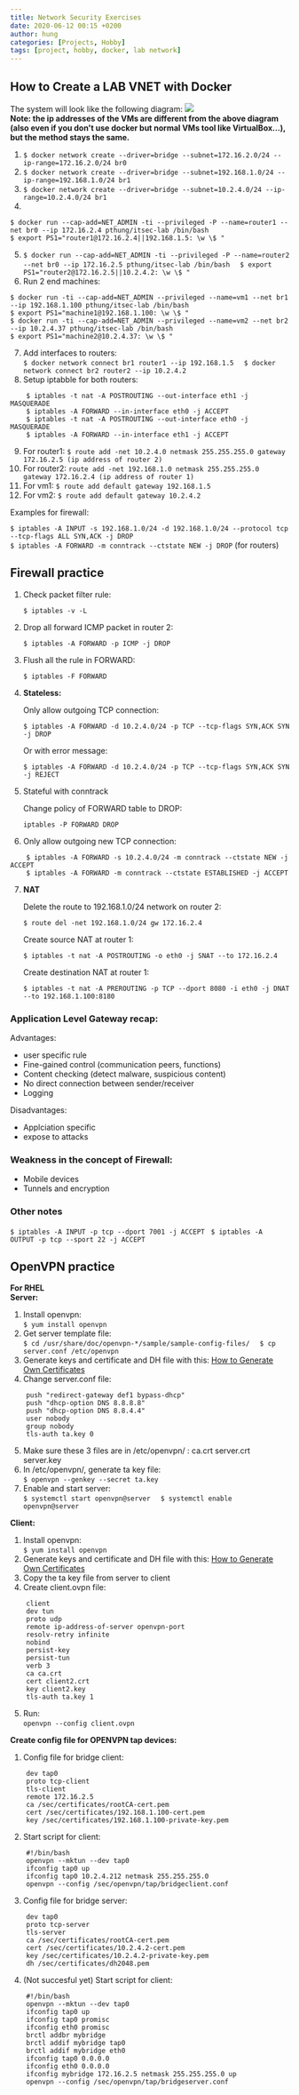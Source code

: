```yaml
---
title: Network Security Exercises
date: 2020-06-12 00:15 +0200
author: hung
categories: [Projects, Hobby]
tags: [project, hobby, docker, lab network]
---
```


## How to Create a LAB VNET with Docker

The system will look like the following diagram: ![](/assets/images/20190808/ITSEC_virtual_network.png)  
**Note: the ip addresses of the VMs are different from the above diagram (also even if you don't use docker but normal VMs tool like VirtualBox...), but the method stays the same.**

1.  `$ docker network create --driver=bridge --subnet=172.16.2.0/24 --ip-range=172.16.2.0/24 br0`
2.  `$ docker network create --driver=bridge --subnet=192.168.1.0/24 --ip-range=192.168.1.0/24 br1`
3.  `$ docker network create --driver=bridge --subnet=10.2.4.0/24 --ip-range=10.2.4.0/24 br1`
4.  
```shell
$ docker run --cap-add=NET_ADMIN -ti --privileged -P --name=router1 --net br0 --ip 172.16.2.4 pthung/itsec-lab /bin/bash  
$ export PS1="router1@172.16.2.4||192.168.1.5: \w \$ "
```
5.  `$ docker run --cap-add=NET_ADMIN -ti --privileged -P --name=router2 --net br0 --ip 172.16.2.5 pthung/itsec-lab /bin/bash  `
    `$ export PS1="router2@172.16.2.5||10.2.4.2: \w \$ "`
6.  Run 2 end machines:  
```shell
$ docker run -ti --cap-add=NET_ADMIN --privileged --name=vm1 --net br1 --ip 192.168.1.100 pthung/itsec-lab /bin/bash  
$ export PS1="machine1@192.168.1.100: \w \$ "  
$ docker run -ti --cap-add=NET_ADMIN --privileged --name=vm2 --net br2 --ip 10.2.4.37 pthung/itsec-lab /bin/bash  
$ export PS1="machine2@10.2.4.37: \w \$ "
```
7.  Add interfaces to routers:  
    `$ docker network connect br1 router1 --ip 192.168.1.5  `
    `$ docker network connect br2 router2 --ip 10.2.4.2`
8.  Setup iptabble for both routers:  
```shell
    $ iptables -t nat -A POSTROUTING --out-interface eth1 -j MASQUERADE  
    $ iptables -A FORWARD --in-interface eth0 -j ACCEPT  
    $ iptables -t nat -A POSTROUTING --out-interface eth0 -j MASQUERADE  
    $ iptables -A FORWARD --in-interface eth1 -j ACCEPT
```
9.  For router1: `$ route add -net 10.2.4.0 netmask 255.255.255.0 gateway 172.16.2.5 (ip address of router 2)`
10.  For router2: `route add -net 192.168.1.0 netmask 255.255.255.0 gateway 172.16.2.4 (ip address of router 1)`
11.  For vm1: `$ route add default gateway 192.168.1.5`
12.  For vm2: `$ route add default gateway 10.2.4.2`

Examples for firewall:

`$ iptables -A INPUT -s 192.168.1.0/24 -d 192.168.1.0/24 --protocol tcp --tcp-flags ALL SYN,ACK -j DROP`  
`$ iptables -A FORWARD -m conntrack --ctstate NEW -j DROP` (for routers)

## Firewall practice

1.  Check packet filter rule:

    `$ iptables -v -L`

2.  Drop all forward ICMP packet in router 2:

    `$ iptables -A FORWARD -p ICMP -j DROP`

3.  Flush all the rule in FORWARD:

    `$ iptables -F FORWARD`

4.  **Stateless:**

    Only allow outgoing TCP connection:

    `$ iptables -A FORWARD -d 10.2.4.0/24 -p TCP --tcp-flags SYN,ACK SYN -j DROP`

    Or with error message:

    `$ iptables -A FORWARD -d 10.2.4.0/24 -p TCP --tcp-flags SYN,ACK SYN -j REJECT`

5.  Stateful with conntrack

    Change policy of FORWARD table to DROP:

    `iptables -P FORWARD DROP`

6.  Only allow outgoing new TCP connection:
```shell
    $ iptables -A FORWARD -s 10.2.4.0/24 -m conntrack --ctstate NEW -j ACCEPT  
    $ iptables -A FORWARD -m conntrack --ctstate ESTABLISHED -j ACCEPT
```
7.  **NAT**

    Delete the route to 192.168.1.0/24 network on router 2:

    `$ route del -net 192.168.1.0/24 gw 172.16.2.4  `

    Create source NAT at router 1:

    `$ iptables -t nat -A POSTROUTING -o eth0 -j SNAT --to 172.16.2.4`

    Create destination NAT at router 1:

    `$ iptables -t nat -A PREROUTING -p TCP --dport 8080 -i eth0 -j DNAT --to 192.168.1.100:8180`

### Application Level Gateway recap:

Advantages:

*   user specific rule
*   Fine-gained control (communication peers, functions)
*   Content checking (detect malware, suspicious content)
*   No direct connection between sender/receiver
*   Logging

Disadvantages:

*   Applciation specific
*   expose to attacks

### Weakness in the concept of Firewall:

*   Mobile devices
*   Tunnels and encryption

### Other notes
`$ iptables -A INPUT -p tcp --dport 7001 -j ACCEPT `
`$ iptables -A OUTPUT -p tcp --sport 22 -j ACCEPT`

## OpenVPN practice

**For RHEL**  
**Server:**

1.  Install openvpn:  
    `$ yum install openvpn`
2.  Get server template file:  
    `$ cd /usr/share/doc/openvpn-*/sample/sample-config-files/  `
    `$ cp server.conf /etc/openvpn`
3.  Generate keys and certificate and DH file with this: [How to Generate Own Certificates](/posts/how-to-generate-self-signed-certificates/)
4.  Change server.conf file:  
```shell
    push "redirect-gateway def1 bypass-dhcp"  
    push "dhcp-option DNS 8.8.8.8"  
    push "dhcp-option DNS 8.8.4.4"  
    user nobody  
    group nobody  
    tls-auth ta.key 0
```
5.  Make sure these 3 files are in /etc/openvpn/ : ca.crt server.crt server.key
6.  In /etc/openvpn/, generate ta key file:  
    `$ openvpn --genkey --secret ta.key`
7.  Enable and start server:  
    `$ systemctl start openvpn@server  `
    `$ systemctl enable openvpn@server`

**Client:**

1.  Install openvpn:  
    `$ yum install openvpn`
2.  Generate keys and certificate and DH file with this: [How to Generate Own Certificates](/posts/how-to-generate-self-signed-certificates/)
3.  Copy the ta key file from server to client
4.  Create client.ovpn file:
```shell
    client  
    dev tun  
    proto udp  
    remote ip-address-of-server openvpn-port  
    resolv-retry infinite  
    nobind  
    persist-key  
    persist-tun  
    verb 3  
    ca ca.crt  
    cert client2.crt  
    key client2.key  
    tls-auth ta.key 1
```

5.  Run:  
    `openvpn --config client.ovpn`


**Create config file for OPENVPN tap devices:**

1.  Config file for bridge client:  

```shell
    dev tap0  
    proto tcp-client  
    tls-client  
    remote 172.16.2.5  
    ca /sec/certificates/rootCA-cert.pem  
    cert /sec/certificates/192.168.1.100-cert.pem  
    key /sec/certificates/192.168.1.100-private-key.pem
```

2.  Start script for client: 

```shell
    #!/bin/bash  
    openvpn --mktun --dev tap0  
    ifconfig tap0 up  
    ifconfig tap0 10.2.4.212 netmask 255.255.255.0  
    openvpn --config /sec/openvpn/tap/bridgeclient.conf
```

3.  Config file for bridge server: 

```shell
    dev tap0  
    proto tcp-server  
    tls-server  
    ca /sec/certificates/rootCA-cert.pem  
    cert /sec/certificates/10.2.4.2-cert.pem  
    key /sec/certificates/10.2.4.2-private-key.pem  
    dh /sec/certificates/dh2048.pem
```
4.  (Not succesful yet) Start script for client:  

```shell
    #!/bin/bash  
    openvpn --mktun --dev tap0  
    ifconfig tap0 up  
    ifconfig tap0 promisc  
    ifconfig eth0 promisc  
    brctl addbr mybridge  
    brctl addif mybridge tap0  
    brctl addif mybridge eth0  
    ifconfig tap0 0.0.0.0  
    ifconfig eth0 0.0.0.0  
    ifconfig mybridge 172.16.2.5 netmask 255.255.255.0 up  
    openvpn --config /sec/openvpn/tap/bridgeserver.conf  
```